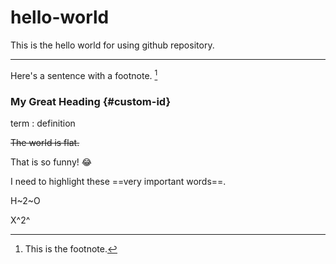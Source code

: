 # hello-world
This is the hello world for using github repository.

---

Here's a sentence with a footnote. [^1]

[^1]: This is the footnote.

### My Great Heading {#custom-id}

term
: definition

~~The world is flat.~~

That is so funny! :joy:

I need to highlight these ==very important words==.

H~2~O

X^2^
